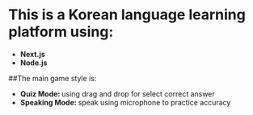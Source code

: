 <h1>This is a Korean language learning platform using:</h1>
<ul>
  <li><b>Next.js</b></li>
  <li><b>Node.js</b></li>
</ul>
##The main game style is:
<ul>
  <li><b>Quiz Mode: </b>using drag and drop for select correct answer</li>
  <li><b>Speaking Mode: </b>speak using microphone to practice accuracy</li>
</ul>
